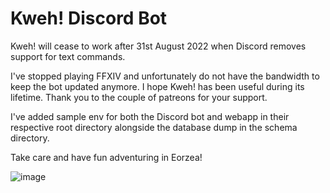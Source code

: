 # Kweh! Discord Bot

Kweh! will cease to work after 31st August 2022 when Discord removes support for text commands.

I've stopped playing FFXIV and unfortunately do not have the bandwidth to keep the bot updated anymore. I hope Kweh! has been useful during its lifetime. Thank you to the couple of patreons for your support.

I've added sample env for both the Discord bot and webapp in their respective root directory alongside the database dump in the schema directory.

Take care and have fun adventuring in Eorzea!

![image](https://user-images.githubusercontent.com/9331270/188300002-a5d03082-62c5-4a68-b10c-297e13575bc6.png)
